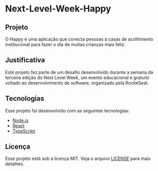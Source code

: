 # Next-Level-Week-Happy

## Projeto

O Happy é uma aplicação que conecta pessoas à casas de acolhimento institucional para fazer o dia de muitas crianças mais feliz.

## Justificativa 

Esté projeto fez parte de um desafio desenvolvido durante a semana da terceira edição do Next Level Week, um evento educacional e gratuito voltado ao desenvolvimento de software,
organizado pela RockeSeat.       

## Tecnologias

Esse projeto foi desenvolvido com as seguintes tecnologias:

- [Node.js](https://nodejs.org/en/)
- [React](https://reactjs.org)
- [TypeScript](https://www.typescriptlang.org/)

## Licença

Esse projeto está sob a licença MIT. Veja o arquivo [LICENSE](LICENSE.md) para mais detalhes.

